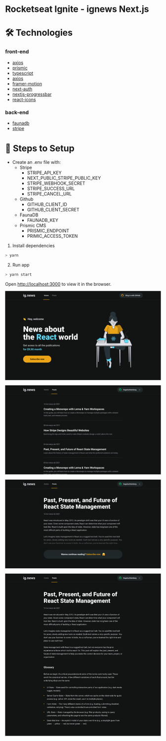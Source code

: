 # Rocketseat Ignite - ignews Next.js

# 🛠 Technologies


### front-end

- [axios](https://www.npmjs.com/package/axios)
- [prismic](https://prismic.io)
- [typescript](https://www.typescriptlang.org)
- [axios](https://www.npmjs.com/package/axios)
- [framer-motion](https://www.npmjs.com/package/framer-motion)
- [next-auth](https://next-auth.js.org)
- [nextjs-progressbar](https://www.npmjs.com/package/nextjs-progressbar)
- [react-icons](https://react-icons.github.io/react-icons/)

### back-end
- [faunadb](https://fauna.com)
- [stripe](https://stripe.com/br)


# 🚀 Steps to Setup

 - Create an .env file with:
   - Stripe
      - STRIPE_API_KEY
      - NEXT_PUBLIC_STRIPE_PUBLIC_KEY
      - STRIPE_WEBHOOK_SECRET
      - STRIPE_SUCCESS_URL
      - STRIPE_CANCEL_URL
   - Github
       - GITHUB_CLIENT_ID
       - GITHUB_CLIENT_SECRET
   - FaunaDB
       - FAUNADB_KEY
   - Prismic CMS
       - PRISMIC_ENDPOINT
       - PRIMIC_ACCESS_TOKEN
  
1. Install dependencies

```bash
> yarn
```

2. Run app

```bash
> yarn start
```

Open <http://localhost:3000> to view it in the browser.

![App Screenshot 01](screenshots/home.png)

![App Screenshot 02](screenshots/posts.png)

![App Screenshot 03](screenshots/public-post.png)

![App Screenshot 04](screenshots/private-post.png)